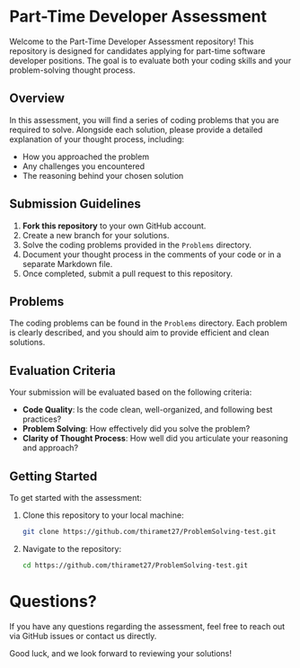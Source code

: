 # Part-Time Developer Assessment

Welcome to the Part-Time Developer Assessment repository! This repository is designed for candidates applying for part-time software developer positions. The goal is to evaluate both your coding skills and your problem-solving thought process.

## Overview

In this assessment, you will find a series of coding problems that you are required to solve. Alongside each solution, please provide a detailed explanation of your thought process, including:

- How you approached the problem
- Any challenges you encountered
- The reasoning behind your chosen solution

## Submission Guidelines

1. **Fork this repository** to your own GitHub account.
2. Create a new branch for your solutions.
3. Solve the coding problems provided in the `Problems` directory.
4. Document your thought process in the comments of your code or in a separate Markdown file.
5. Once completed, submit a pull request to this repository.

## Problems

The coding problems can be found in the `Problems` directory. Each problem is clearly described, and you should aim to provide efficient and clean solutions.

## Evaluation Criteria

Your submission will be evaluated based on the following criteria:

- **Code Quality**: Is the code clean, well-organized, and following best practices?
- **Problem Solving**: How effectively did you solve the problem?
- **Clarity of Thought Process**: How well did you articulate your reasoning and approach?

## Getting Started

To get started with the assessment:

1. Clone this repository to your local machine:
   ```bash
   git clone https://github.com/thiramet27/ProblemSolving-test.git
    ```

2. Navigate to the repository:
    ```bash
    cd https://github.com/thiramet27/ProblemSolving-test.git
    ```

# Questions?
If you have any questions regarding the assessment, feel free to reach out via GitHub issues or contact us directly.

Good luck, and we look forward to reviewing your solutions!